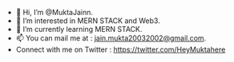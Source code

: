 - 👋 Hi, I’m @MuktaJainn.
- 👀 I’m interested in MERN STACK and Web3.
- 🌱 I’m currently learning MERN STACK.
- 📫 You can mail me at : jain.mukta20032002@gmail.com.
- Connect with me on Twitter : <https://twitter.com/HeyMuktahere>


<!---
MuktaJainn/MuktaJainn is a ✨ special ✨ repository because its `README.md` (this file) appears on your GitHub profile.
You can click the Preview link to take a look at your changes.
--->

